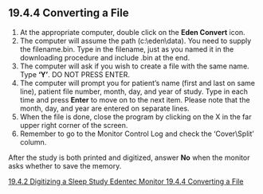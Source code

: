 ## 19.4.4 Converting a File

1. At the appropriate computer, double click on the **Eden Convert** icon.
2. The computer will assume the path (c:\eden\data\).  You need to supply the filename.bin.  Type in the filename, just as you named it in the downloading procedure and include .bin at the end.
3. The computer will ask if you wish to create a file with the same name.  Type **‘Y’**.  DO NOT PRESS ENTER.
4. The computer will prompt you for patient’s name (first and last on same line), patient file number, month, day, and year of study.  Type in each time and press **Enter** to move on to the next item.  Please note that the month, day, and year are entered on separate lines.
5. When the file is done, close the program by clicking on the X in the far upper right corner of the screen.
6. Remember to go to the Monitor Control Log and check the ‘Cover\Split’ column.

After the study is both printed and digitized, answer **No** when the monitor asks whether to save the memory.


<div class="center">
<div class="btn-group">
  <a href=":pages_path:/manuals/edentec-monitor/19-04-02-digitizing-sleep-study.md" class="btn btn-default">
    <span class="glyphicon glyphicon-chevron-left"></span>
    19.4.2 Digitizing a Sleep Study
  </a>

  <a href=":pages_path:/manuals/edentec-monitor" class="btn btn-default">
    <span class="glyphicon glyphicon-chevron-up"></span>
    Edentec Monitor
  </a>

  <a href=":pages_path:/manuals/edentec-monitor/19-04-04-converting-file.md" class="btn btn-success">
    19.4.4 Converting a File
    <span class="glyphicon glyphicon-chevron-right"></span>
  </a>
</div>
</div>
